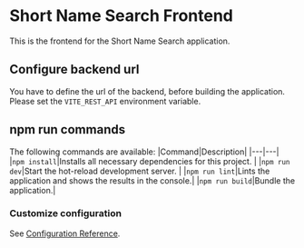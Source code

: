 # Short Name Search Frontend
This is the frontend for the Short Name Search application. 

## Configure backend url
You have to define the url of the backend, before building the application. Please set the `VITE_REST_API` environment variable.

## npm run commands
The following commands are available:
|Command|Description|
|---|---|
|`npm install`|Installs all necessary dependencies for this project. |
|`npm run dev`|Start the hot-reload development server.   |
|`npm run lint`|Lints the application and shows the results in the console.|
|`npm run build`|Bundle the application.|

### Customize configuration
See [Configuration Reference](https://vitejs.dev/config/).
